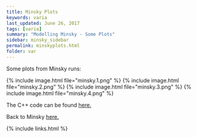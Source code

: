 ```yaml
---
title: Minsky Plots
keywords: varia
last_updated: June 26, 2017
tags: [varia]
summary: "Modelling Minsky - Some Plots"
sidebar: minsky_sidebar
permalink: minskyplots.html
folder: var
---
```


Some plots from Minsky runs:

{% include image.html file="minsky.1.png" %}
{% include image.html file="minsky.2.png" %}
{% include image.html file="minsky.3.png" %}
{% include image.html file="minsky.4.png" %}


The C++ code can be found [here.](/jdt/minskycode.html)

Back to Minsky [here.](/jdt/minsky.html)

{% include links.html %}

